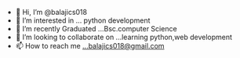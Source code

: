 - 👋 Hi, I’m @balajics018
- 👀 I’m interested in ... python development
- 🌱 I’m recently Graduated ...Bsc.computer Science
- 💞️ I’m looking to collaborate on ...learning python,web development
- 📫 How to reach me ...balajics018@gmail.com

<!---
balajics018/balajics018 is a ✨ special ✨ repository because its `README.md` (this file) appears on your GitHub profile.
You can click the Preview link to take a look at your changes.
--->

